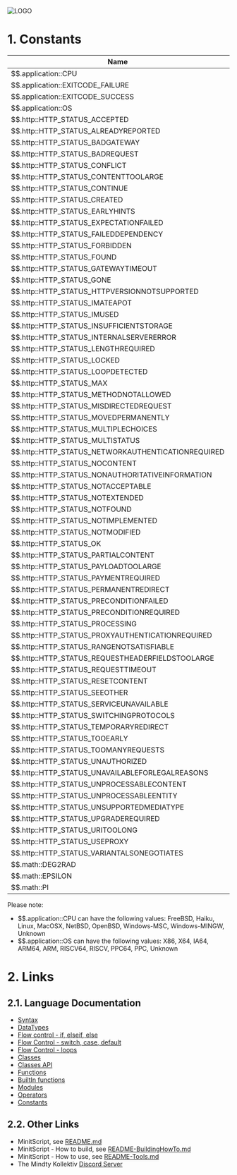 ![LOGO](https://raw.githubusercontent.com/andreasdr/minitscript/master/resources/github/minitscript-logo.png)

# 1. Constants

| Name                                                        | Value                              |
|-------------------------------------------------------------|------------------------------------|
| $$.application::CPU                                           | e.g. X64                           |
| $$.application::EXITCODE_FAILURE                              | 1                                  |
| $$.application::EXITCODE_SUCCESS                              | 0                                  |
| $$.application::OS                                            | e.g. Linux                         |
| $$.http::HTTP_STATUS_ACCEPTED                                 | 202                                |
| $$.http::HTTP_STATUS_ALREADYREPORTED                          | 208                                |
| $$.http::HTTP_STATUS_BADGATEWAY                               | 502                                |
| $$.http::HTTP_STATUS_BADREQUEST                               | 400                                |
| $$.http::HTTP_STATUS_CONFLICT                                 | 409                                |
| $$.http::HTTP_STATUS_CONTENTTOOLARGE                          | 413                                |
| $$.http::HTTP_STATUS_CONTINUE                                 | 100                                |
| $$.http::HTTP_STATUS_CREATED                                  | 201                                |
| $$.http::HTTP_STATUS_EARLYHINTS                               | 103                                |
| $$.http::HTTP_STATUS_EXPECTATIONFAILED                        | 417                                |
| $$.http::HTTP_STATUS_FAILEDDEPENDENCY                         | 424                                |
| $$.http::HTTP_STATUS_FORBIDDEN                                | 403                                |
| $$.http::HTTP_STATUS_FOUND                                    | 302                                |
| $$.http::HTTP_STATUS_GATEWAYTIMEOUT                           | 504                                |
| $$.http::HTTP_STATUS_GONE                                     | 410                                |
| $$.http::HTTP_STATUS_HTTPVERSIONNOTSUPPORTED                  | 505                                |
| $$.http::HTTP_STATUS_IMATEAPOT                                | 418                                |
| $$.http::HTTP_STATUS_IMUSED                                   | 226                                |
| $$.http::HTTP_STATUS_INSUFFICIENTSTORAGE                      | 507                                |
| $$.http::HTTP_STATUS_INTERNALSERVERERROR                      | 500                                |
| $$.http::HTTP_STATUS_LENGTHREQUIRED                           | 411                                |
| $$.http::HTTP_STATUS_LOCKED                                   | 423                                |
| $$.http::HTTP_STATUS_LOOPDETECTED                             | 508                                |
| $$.http::HTTP_STATUS_MAX                                      | 1023                               |
| $$.http::HTTP_STATUS_METHODNOTALLOWED                         | 405                                |
| $$.http::HTTP_STATUS_MISDIRECTEDREQUEST                       | 421                                |
| $$.http::HTTP_STATUS_MOVEDPERMANENTLY                         | 301                                |
| $$.http::HTTP_STATUS_MULTIPLECHOICES                          | 300                                |
| $$.http::HTTP_STATUS_MULTISTATUS                              | 207                                |
| $$.http::HTTP_STATUS_NETWORKAUTHENTICATIONREQUIRED            | 511                                |
| $$.http::HTTP_STATUS_NOCONTENT                                | 204                                |
| $$.http::HTTP_STATUS_NONAUTHORITATIVEINFORMATION              | 203                                |
| $$.http::HTTP_STATUS_NOTACCEPTABLE                            | 406                                |
| $$.http::HTTP_STATUS_NOTEXTENDED                              | 510                                |
| $$.http::HTTP_STATUS_NOTFOUND                                 | 404                                |
| $$.http::HTTP_STATUS_NOTIMPLEMENTED                           | 501                                |
| $$.http::HTTP_STATUS_NOTMODIFIED                              | 304                                |
| $$.http::HTTP_STATUS_OK                                       | 200                                |
| $$.http::HTTP_STATUS_PARTIALCONTENT                           | 206                                |
| $$.http::HTTP_STATUS_PAYLOADTOOLARGE                          | 413                                |
| $$.http::HTTP_STATUS_PAYMENTREQUIRED                          | 402                                |
| $$.http::HTTP_STATUS_PERMANENTREDIRECT                        | 308                                |
| $$.http::HTTP_STATUS_PRECONDITIONFAILED                       | 412                                |
| $$.http::HTTP_STATUS_PRECONDITIONREQUIRED                     | 428                                |
| $$.http::HTTP_STATUS_PROCESSING                               | 102                                |
| $$.http::HTTP_STATUS_PROXYAUTHENTICATIONREQUIRED              | 407                                |
| $$.http::HTTP_STATUS_RANGENOTSATISFIABLE                      | 416                                |
| $$.http::HTTP_STATUS_REQUESTHEADERFIELDSTOOLARGE              | 431                                |
| $$.http::HTTP_STATUS_REQUESTTIMEOUT                           | 408                                |
| $$.http::HTTP_STATUS_RESETCONTENT                             | 205                                |
| $$.http::HTTP_STATUS_SEEOTHER                                 | 303                                |
| $$.http::HTTP_STATUS_SERVICEUNAVAILABLE                       | 503                                |
| $$.http::HTTP_STATUS_SWITCHINGPROTOCOLS                       | 101                                |
| $$.http::HTTP_STATUS_TEMPORARYREDIRECT                        | 307                                |
| $$.http::HTTP_STATUS_TOOEARLY                                 | 425                                |
| $$.http::HTTP_STATUS_TOOMANYREQUESTS                          | 429                                |
| $$.http::HTTP_STATUS_UNAUTHORIZED                             | 401                                |
| $$.http::HTTP_STATUS_UNAVAILABLEFORLEGALREASONS               | 451                                |
| $$.http::HTTP_STATUS_UNPROCESSABLECONTENT                     | 422                                |
| $$.http::HTTP_STATUS_UNPROCESSABLEENTITY                      | 422                                |
| $$.http::HTTP_STATUS_UNSUPPORTEDMEDIATYPE                     | 415                                |
| $$.http::HTTP_STATUS_UPGRADEREQUIRED                          | 426                                |
| $$.http::HTTP_STATUS_URITOOLONG                               | 414                                |
| $$.http::HTTP_STATUS_USEPROXY                                 | 305                                |
| $$.http::HTTP_STATUS_VARIANTALSONEGOTIATES                    | 506                                |
| $$.math::DEG2RAD                                              | 0.017453                           |
| $$.math::EPSILON                                              | 0.000000                           |
| $$.math::PI                                                   | 3.141593                           |

Please note:
- $$.application::CPU can have the following values: FreeBSD, Haiku, Linux, MacOSX, NetBSD, OpenBSD, Windows-MSC, Windows-MINGW, Unknown
- $$.application::OS can have the following values: X86, X64, IA64, ARM64, ARM, RISCV64, RISCV, PPC64, PPC, Unknown

# 2. Links

## 2.1. Language Documentation
- [Syntax](./README-Syntax.md)
- [DataTypes](./README-DataTypes.md)
- [Flow control - if, elseif, else](./README-FlowControl-Conditions.md)
- [Flow Control - switch, case, default](./README-FlowControl-Conditions2.md)
- [Flow Control - loops](./README-FlowControl-Loops.md)
- [Classes](./README-Classes.md)
- [Classes API](./README-Classes-API.md)
- [Functions](./README-Functions.md)
- [BuiltIn functions](./README-BuiltIn-Functions.md)
- [Modules](./README-Modules.md)
- [Operators](./README-Operators.md)
- [Constants](./README-Constants.md)

## 2.2. Other Links

- MinitScript, see [README.md](../README.md)
- MinitScript - How to build, see [README-BuildingHowTo.md](../README-BuildingHowTo.md)
- MinitScript - How to use, see [README-Tools.md](../README-Tools.md)
- The Mindty Kollektiv [Discord Server](https://discord.gg/Na4ACaFD)
